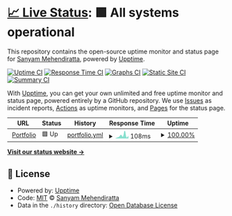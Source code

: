 # [📈 Live Status](https://Sanyam2000-dot.github.io/hey-upptime): <!--live status--> **🟩 All systems operational**

This repository contains the open-source uptime monitor and status page for [Sanyam Mehendiratta](https://sanyam-portfolio.netlify.app/), powered by [Upptime](https://github.com/upptime/upptime).

[![Uptime CI](https://github.com/Sanyam2000-dot/hey-upptime/workflows/Uptime%20CI/badge.svg)](https://github.com/Sanyam2000-dot/hey-upptime/actions?query=workflow%3A%22Uptime+CI%22)
[![Response Time CI](https://github.com/Sanyam2000-dot/hey-upptime/workflows/Response%20Time%20CI/badge.svg)](https://github.com/Sanyam2000-dot/hey-upptime/actions?query=workflow%3A%22Response+Time+CI%22)
[![Graphs CI](https://github.com/Sanyam2000-dot/hey-upptime/workflows/Graphs%20CI/badge.svg)](https://github.com/Sanyam2000-dot/hey-upptime/actions?query=workflow%3A%22Graphs+CI%22)
[![Static Site CI](https://github.com/Sanyam2000-dot/hey-upptime/workflows/Static%20Site%20CI/badge.svg)](https://github.com/Sanyam2000-dot/hey-upptime/actions?query=workflow%3A%22Static+Site+CI%22)
[![Summary CI](https://github.com/Sanyam2000-dot/hey-upptime/workflows/Summary%20CI/badge.svg)](https://github.com/Sanyam2000-dot/hey-upptime/actions?query=workflow%3A%22Summary+CI%22)

With [Upptime](https://upptime.js.org), you can get your own unlimited and free uptime monitor and status page, powered entirely by a GitHub repository. We use [Issues](https://github.com/Sanyam2000-dot/hey-upptime/issues) as incident reports, [Actions](https://github.com/Sanyam2000-dot/hey-upptime/actions) as uptime monitors, and [Pages](https://Sanyam2000-dot.github.io/hey-upptime) for the status page.

<!--start: status pages-->
<!-- This summary is generated by Upptime (https://github.com/upptime/upptime) -->
<!-- Do not edit this manually, your changes will be overwritten -->
<!-- prettier-ignore -->
| URL | Status | History | Response Time | Uptime |
| --- | ------ | ------- | ------------- | ------ |
| <img alt="" src="https://icons.duckduckgo.com/ip3/sanyam-portfolio.netlify.app.ico" height="13"> [Portfolio](https://sanyam-portfolio.netlify.app/) | 🟩 Up | [portfolio.yml](https://github.com/Sanyam2000-dot/hey-upptime/commits/HEAD/history/portfolio.yml) | <details><summary><img alt="Response time graph" src="./graphs/portfolio/response-time-week.png" height="20"> 108ms</summary><br><a href="https://Sanyam2000-dot.github.io/hey-upptime/history/portfolio"><img alt="Response time 159" src="https://img.shields.io/endpoint?url=https%3A%2F%2Fraw.githubusercontent.com%2FSanyam2000-dot%2Fhey-upptime%2FHEAD%2Fapi%2Fportfolio%2Fresponse-time.json"></a><br><a href="https://Sanyam2000-dot.github.io/hey-upptime/history/portfolio"><img alt="24-hour response time 102" src="https://img.shields.io/endpoint?url=https%3A%2F%2Fraw.githubusercontent.com%2FSanyam2000-dot%2Fhey-upptime%2FHEAD%2Fapi%2Fportfolio%2Fresponse-time-day.json"></a><br><a href="https://Sanyam2000-dot.github.io/hey-upptime/history/portfolio"><img alt="7-day response time 108" src="https://img.shields.io/endpoint?url=https%3A%2F%2Fraw.githubusercontent.com%2FSanyam2000-dot%2Fhey-upptime%2FHEAD%2Fapi%2Fportfolio%2Fresponse-time-week.json"></a><br><a href="https://Sanyam2000-dot.github.io/hey-upptime/history/portfolio"><img alt="30-day response time 140" src="https://img.shields.io/endpoint?url=https%3A%2F%2Fraw.githubusercontent.com%2FSanyam2000-dot%2Fhey-upptime%2FHEAD%2Fapi%2Fportfolio%2Fresponse-time-month.json"></a><br><a href="https://Sanyam2000-dot.github.io/hey-upptime/history/portfolio"><img alt="1-year response time 122" src="https://img.shields.io/endpoint?url=https%3A%2F%2Fraw.githubusercontent.com%2FSanyam2000-dot%2Fhey-upptime%2FHEAD%2Fapi%2Fportfolio%2Fresponse-time-year.json"></a></details> | <details><summary><a href="https://Sanyam2000-dot.github.io/hey-upptime/history/portfolio">100.00%</a></summary><a href="https://Sanyam2000-dot.github.io/hey-upptime/history/portfolio"><img alt="All-time uptime 99.99%" src="https://img.shields.io/endpoint?url=https%3A%2F%2Fraw.githubusercontent.com%2FSanyam2000-dot%2Fhey-upptime%2FHEAD%2Fapi%2Fportfolio%2Fuptime.json"></a><br><a href="https://Sanyam2000-dot.github.io/hey-upptime/history/portfolio"><img alt="24-hour uptime 100.00%" src="https://img.shields.io/endpoint?url=https%3A%2F%2Fraw.githubusercontent.com%2FSanyam2000-dot%2Fhey-upptime%2FHEAD%2Fapi%2Fportfolio%2Fuptime-day.json"></a><br><a href="https://Sanyam2000-dot.github.io/hey-upptime/history/portfolio"><img alt="7-day uptime 100.00%" src="https://img.shields.io/endpoint?url=https%3A%2F%2Fraw.githubusercontent.com%2FSanyam2000-dot%2Fhey-upptime%2FHEAD%2Fapi%2Fportfolio%2Fuptime-week.json"></a><br><a href="https://Sanyam2000-dot.github.io/hey-upptime/history/portfolio"><img alt="30-day uptime 100.00%" src="https://img.shields.io/endpoint?url=https%3A%2F%2Fraw.githubusercontent.com%2FSanyam2000-dot%2Fhey-upptime%2FHEAD%2Fapi%2Fportfolio%2Fuptime-month.json"></a><br><a href="https://Sanyam2000-dot.github.io/hey-upptime/history/portfolio"><img alt="1-year uptime 100.00%" src="https://img.shields.io/endpoint?url=https%3A%2F%2Fraw.githubusercontent.com%2FSanyam2000-dot%2Fhey-upptime%2FHEAD%2Fapi%2Fportfolio%2Fuptime-year.json"></a></details>

<!--end: status pages-->

[**Visit our status website →**](https://Sanyam2000-dot.github.io/hey-upptime)

## 📄 License

- Powered by: [Upptime](https://github.com/upptime/upptime)
- Code: [MIT](./LICENSE) © [Sanyam Mehendiratta](https://sanyam-portfolio.netlify.app/)
- Data in the `./history` directory: [Open Database License](https://opendatacommons.org/licenses/odbl/1-0/)
